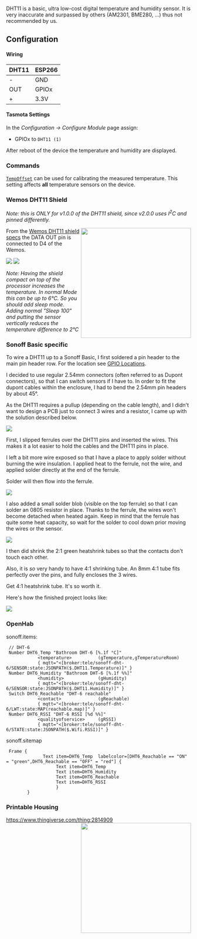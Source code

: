DHT11 is a basic, ultra low-cost digital temperature and humidity sensor. It is very inaccurate and surpassed by others (AM2301, BME280, ...) thus not recommended by us.

## Configuration

#### Wiring
| DHT11   | ESP266 |
|---|---|
|-   |GND   |
|OUT   |GPIOx   |
|+  |3.3V    |

#### Tasmota Settings
In the _Configuration -> Configure Module_ page assign:
- GPIOx to `DHT11 (1)`   

After reboot of the device the temperature and humidity are displayed.

### Commands
[`TempOffset`](Commands#tempoffset) can be used for calibrating the measured temperature. This setting affects **all** temperature sensors on the device.

### Wemos DHT11 Shield
_Note: this is ONLY for v1.0.0 of the DHT11 shield, since v2.0.0 uses I<sup>2</sup>C and pinned differently._

<img src="https://github.com/arendst/arendst.github.io/blob/master/media/wemos/wemos_dth11_shield.jpg?raw=true" align="right" width=300>

From the [Wemos DHT11 shield specs](https://wiki.wemos.cc/products:retired:dht_shield_v1.0.0) the DATA OUT pin is connected to D4 of the Wemos.

<img src="https://github.com/arendst/arendst.github.io/blob/master/media/wemos/wemos_dht11_config_marked.jpg?raw=true"/>

<img src="https://github.com/arendst/arendst.github.io/blob/master/media/wemos/wemos_dht11_main_marked.jpg?raw=true"/>

_Note: Having the shield compact on top of the processor increases the temperature. In normal Mode this can be up to 6°C. So you should add sleep mode. Adding normal "Sleep 100" and putting the sensor vertically reduces the temperature difference to 2°C_

### Sonoff Basic specific
To wire a DHT11 up to a Sonoff Basic, I first soldered a pin header to the main pin header row. For the location see [GPIO Locations](GPIO-Locations#sonoff-basic).

I decided to use regular 2.54mm connectors (often referred to as Dupont connectors), so that I can switch sensors if I have to. In order to fit the dupont cables within the enclosure, I had to bend the 2.54mm pin headers by about 45°.

As the DHT11 requires a pullup (depending on the cable length), and I didn't want to design a PCB just to connect 3 wires and a resistor, I came up with the solution described below.

![](https://pbs.twimg.com/media/Dfutw9EW4AAB6IY.jpg)

First, I slipped ferrules over the DHT11 pins and inserted the wires. This makes it a lot easier to hold the cables and the DHT11 pins in place.

I left a bit more wire exposed so that I have a place to apply solder without burning the wire insulation. I applied heat to the ferrule, not the wire, and applied solder directly at the end of the ferrule.

Solder will then flow into the ferrule.

![](https://pbs.twimg.com/media/DfuuNi0XkAEYSyv.jpg)

I also added a small solder blob (visible on the top ferrule) so that I can solder an 0805 resistor in place. Thanks to the ferrule, the wires won't become detached when heated again. Keep in mind that the ferrule has quite some heat capacity, so wait for the solder to cool down prior moving the wires or the sensor.

![](https://pbs.twimg.com/media/DfuuvQKXUAAYaZx.jpg)

I then did shrink the 2:1 green heatshrink tubes so that the contacts don't touch each other.

Also, it is *so* very handy to have 4:1 shrinking tube. An 8mm 4:1 tube fits perfectly over the pins, and fully encloses the 3 wires.

Get 4:1 heatshrink tube. It's so worth it.

Here's how the finished project looks like:

![](https://pbs.twimg.com/media/Dfuz8TuWkAEfmTJ.jpg)

### OpenHab

sonoff.items:
```
 // DHT-6
 Number DHT6_Temp "Bathroom DHT-6 [%.1f °C]"
            <temperature>          (gTemperature,gTemperatureRoom)
            { mqtt="<[broker:tele/sonoff-dht-6/SENSOR:state:JSONPATH($.DHT11.Temperature)]" }
 Number DHT6_Humidity "Bathroom DHT-6 [%.1f %%]"
            <humidity>             (gHumidity)       
            { mqtt="<[broker:tele/sonoff-dht-6/SENSOR:state:JSONPATH($.DHT11.Humidity)]" }
 Switch DHT6_Reachable "DHT-6 reachable"
            <contact>              (gReachable)      
            { mqtt="<[broker:tele/sonoff-dht-6/LWT:state:MAP(reachable.map)]" }
 Number DHT6_RSSI "DHT-6 RSSI [%d %%]"
            <qualityofservice>     (gRSSI)
            { mqtt="<[broker:tele/sonoff-dht-6/STATE:state:JSONPATH($.Wifi.RSSI)]" }
```

sonoff.sitemap
```
 Frame {
              Text item=DHT6_Temp  labelcolor=[DHT6_Reachable == "ON" = "green",DHT6_Reachable == "OFF" = "red"] {
                   Text item=DHT6_Temp
                   Text item=DHT6_Humidity
                   Text item=DHT6_Reachable
                   Text item=DHT6_RSSI
                   }
        }
```

### Printable Housing

https://www.thingiverse.com/thing:2814909
<img src="https://cdn.thingiverse.com/renders/e4/71/a6/72/4e/e82dcefae2da7355761cba5b90d459db_preview_featured.jpg" align="right" width=300>

